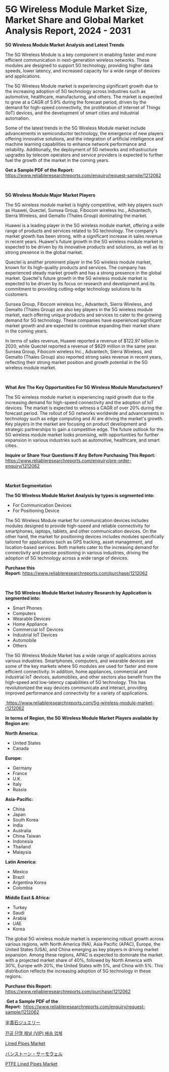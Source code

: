 <p><h1>5G Wireless Module Market Size, Market Share and Global Market Analysis Report, 2024 - 2031</h1></p><p><strong>5G Wireless Module Market Analysis and Latest Trends</strong></p>
<p><p>The 5G Wireless Module is a key component in enabling faster and more efficient communication in next-generation wireless networks. These modules are designed to support 5G technology, providing higher data speeds, lower latency, and increased capacity for a wide range of devices and applications.</p><p>The 5G Wireless Module market is experiencing significant growth due to the increasing adoption of 5G technology across industries such as automotive, healthcare, manufacturing, and others. The market is expected to grow at a CAGR of 5.9% during the forecast period, driven by the demand for high-speed connectivity, the proliferation of Internet of Things (IoT) devices, and the development of smart cities and industrial automation.</p><p>Some of the latest trends in the 5G Wireless Module market include advancements in semiconductor technology, the emergence of new players offering innovative solutions, and the integration of artificial intelligence and machine learning capabilities to enhance network performance and reliability. Additionally, the deployment of 5G networks and infrastructure upgrades by telecom operators and service providers is expected to further fuel the growth of the market in the coming years.</p></p>
<p><strong>Get a Sample PDF of the Report:&nbsp;</strong> <a href="https://www.reliableresearchreports.com/enquiry/request-sample/1212062">https://www.reliableresearchreports.com/enquiry/request-sample/1212062</a></p>
<p>&nbsp;</p>
<p><strong>5G Wireless Module Major Market Players</strong></p>
<p><p>The 5G wireless module market is highly competitive, with key players such as Huawei, Quectel, Sunsea Group, Fibocom wireless Inc., Advantech, Sierra Wireless, and Gemalto (Thales Group) dominating the market. </p><p>Huawei is a leading player in the 5G wireless module market, offering a wide range of products and services related to 5G technology. The company's market growth has been strong, with a significant increase in sales revenue in recent years. Huawei's future growth in the 5G wireless module market is expected to be driven by its innovative products and solutions, as well as its strong presence in the global market. </p><p>Quectel is another prominent player in the 5G wireless module market, known for its high-quality products and services. The company has experienced steady market growth and has a strong presence in the global market. Quectel's future growth in the 5G wireless module market is expected to be driven by its focus on research and development and its commitment to providing cutting-edge technology solutions to its customers. </p><p>Sunsea Group, Fibocom wireless Inc., Advantech, Sierra Wireless, and Gemalto (Thales Group) are also key players in the 5G wireless module market, each offering unique products and services to cater to the growing demand for 5G technology. These companies have experienced significant market growth and are expected to continue expanding their market share in the coming years.</p><p>In terms of sales revenue, Huawei reported a revenue of $122.97 billion in 2020, while Quectel reported a revenue of $629 million in the same year. Sunsea Group, Fibocom wireless Inc., Advantech, Sierra Wireless, and Gemalto (Thales Group) also reported strong sales revenue in recent years, reflecting their strong market position and growth potential in the 5G wireless module market.</p></p>
<p>&nbsp;</p>
<p><strong>What Are The Key Opportunities For 5G Wireless Module Manufacturers?</strong></p>
<p><p>The 5G wireless module market is experiencing rapid growth due to the increasing demand for high-speed connectivity and the adoption of IoT devices. The market is expected to witness a CAGR of over 20% during the forecast period. The rollout of 5G networks worldwide and advancements in technology such as edge computing and AI are driving the market's growth. Key players in the market are focusing on product development and strategic partnerships to gain a competitive edge. The future outlook for the 5G wireless module market looks promising, with opportunities for further expansion in various industries such as automotive, healthcare, and smart cities.</p></p>
<p><strong>Inquire or Share Your Questions If Any Before Purchasing This Report:</strong> <a href="https://www.reliableresearchreports.com/enquiry/pre-order-enquiry/1212062">https://www.reliableresearchreports.com/enquiry/pre-order-enquiry/1212062</a></p>
<p>&nbsp;</p>
<p><strong>Market Segmentation</strong></p>
<p><strong>The 5G Wireless Module Market Analysis by types is segmented into:</strong></p>
<p><ul><li>For Communication Devices</li><li>For Positioning Device</li></ul></p>
<p><p>The 5G Wireless Module market for communication devices includes modules designed to provide high-speed and reliable connectivity for smartphones, laptops, tablets, and other communication devices. On the other hand, the market for positioning devices includes modules specifically tailored for applications such as GPS tracking, asset management, and location-based services. Both markets cater to the increasing demand for connectivity and precise positioning in various industries, driving the adoption of 5G technology across a wide range of devices.</p></p>
<p><strong>Purchase this Report:&nbsp;</strong><a href="https://www.reliableresearchreports.com/purchase/1212062">https://www.reliableresearchreports.com/purchase/1212062</a></p>
<p>&nbsp;</p>
<p><strong>The 5G Wireless Module Market Industry Research by Application is segmented into:</strong></p>
<p><ul><li>Smart Phones</li><li>Computers</li><li>Wearable Devices</li><li>Home Appliance</li><li>Commercial IoT Devices</li><li>Industrial IoT Devices</li><li>Automobile</li><li>Others</li></ul></p>
<p><p>The 5G Wireless Module Market has a wide range of applications across various industries. Smartphones, computers, and wearable devices are some of the key markets where 5G modules are used for faster and more efficient connectivity. In addition, home appliances, commercial and industrial IoT devices, automobiles, and other sectors also benefit from the high-speed and low-latency capabilities of 5G technology. This has revolutionized the way devices communicate and interact, providing improved performance and connectivity for a variety of applications.</p></p>
<p><a href="https://www.reliableresearchreports.com/5g-wireless-module-market-r1212062">&nbsp;https://www.reliableresearchreports.com/5g-wireless-module-market-r1212062</a></p>
<p><strong>In terms of Region, the 5G Wireless Module Market Players available by Region are:</strong></p>
<p>
    <p> <strong> North America: </strong>
        <ul>
            <li>United States</li>
            <li>Canada</li>
        </ul>
        </p> 
    <p> <strong> Europe: </strong>
        <ul>
            <li>Germany</li>
            <li>France</li>
            <li>U.K.</li>
            <li>Italy</li>
            <li>Russia</li>
        </ul>
        </p> 
    <p> <strong> Asia-Pacific: </strong>
        <ul>
            <li>China</li>
            <li>Japan</li>
            <li>South Korea</li>
            <li>India</li>
            <li>Australia</li>
            <li>China Taiwan</li>
            <li>Indonesia</li>
            <li>Thailand</li>
            <li>Malaysia</li>
        </ul>
        </p> 
    <p> <strong> Latin America: </strong>
        <ul>
            <li>Mexico</li>
            <li>Brazil</li>
            <li>Argentina Korea</li>
            <li>Colombia</li>
        </ul>
        </p> 
    <p> <strong> Middle East & Africa: </strong>
        <ul>
            <li>Turkey</li>
            <li>Saudi</li>
            <li>Arabia</li>
            <li>UAE</li>
            <li>Korea</li>
        </ul>
    </p>
    </p>
<p><p>The global 5G wireless module market is experiencing robust growth across various regions, with North America (NA), Asia Pacific (APAC), Europe, the United States (USA), and China emerging as key players in driving market expansion. Among these regions, APAC is expected to dominate the market with a projected market share of 40%, followed by North America with 30%, Europe with 20%, the United States with 5%, and China with 5%. This distribution reflects the increasing adoption of 5G technology in these regions.</p></p>
<p><strong>Purchase this Report: </strong><a href="https://www.reliableresearchreports.com/purchase/1212062">https://www.reliableresearchreports.com/purchase/1212062</a></p>
<p>&nbsp;<strong>Get a Sample PDF of the Report:&nbsp;&nbsp;</strong><a href="https://www.reliableresearchreports.com/enquiry/request-sample/1212062">https://www.reliableresearchreports.com/enquiry/request-sample/1212062</a></p>
<p><strong></strong></p>
<p><p><a href="https://medium.com/@colinom7865/%E8%B2%B4%E7%9F%B3%E3%82%B8%E3%83%A5%E3%82%A8%E3%83%AA%E3%83%BC%E5%B8%82%E5%A0%B4%E3%81%AE%E5%88%86%E6%9E%90%E3%81%A82024%E5%B9%B4%E3%81%8B%E3%82%892031%E5%B9%B4%E3%81%BE%E3%81%A7%E3%81%AE%E4%BA%88%E6%B8%AC%E3%82%B5%E3%82%A4%E3%82%BA-7357aa3bae68">半貴石ジュエリー</a></p><p><a href="https://medium.com/@karenburke2009/%EC%A7%84%EA%B3%B5-%EB%8B%A8%EC%97%B4-%ED%8C%A8%EB%84%90-vip-%EC%84%A0%EC%A0%81-%EC%8B%9C%EC%9E%A5-2031%EB%85%84%EA%B9%8C%EC%A7%80%EC%9D%98-%EC%B6%94%EC%84%B8-%EC%98%88%EC%B8%A1-%EB%B0%8F-%EA%B2%BD%EC%9F%81-%EB%B6%84%EC%84%9D-097451f2a32c">진공 단열 패널 (VIP) 배송 업체</a></p><p><a href="https://github.com/Glendatilghmankmgz0rbhwpy/Market-Research-Report-List-2/blob/main/lined-pipes-market.md">Lined Pipes Market</a></p><p><a href="https://github.com/mcbeesbxa270/Market-Research-Report-List-2/blob/main/6081486101872.md">バンストーン・サーモウェル</a></p><p><a href="https://github.com/dx0328/Market-Research-Report-List-3/blob/main/ptfe-lined-pipes-market.md">PTFE Lined Pipes Market</a></p></p>